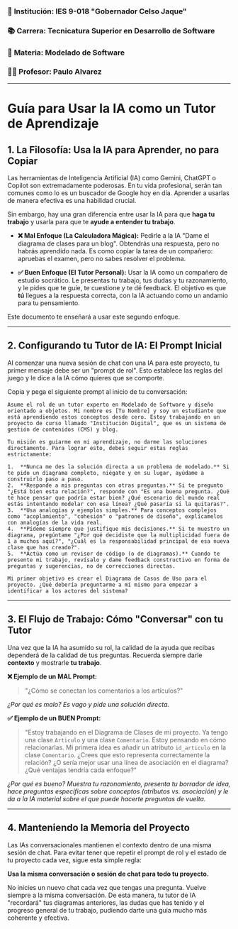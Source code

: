 ### 🏫 **Institución:** IES 9-018 "Gobernador Celso Jaque"
### 📚 **Carrera:** Tecnicatura Superior en Desarrollo de Software
### 📖 **Materia:** Modelado de Software
### 👨‍🏫 **Profesor:** Paulo Alvarez
---
# Guía para Usar la IA como un Tutor de Aprendizaje

## 1. La Filosofía: Usa la IA para Aprender, no para Copiar

Las herramientas de Inteligencia Artificial (IA) como Gemini, ChatGPT o Copilot son extremadamente poderosas. En tu vida profesional, serán tan comunes como lo es un buscador de Google hoy en día. Aprender a usarlas de manera efectiva es una habilidad crucial.

Sin embargo, hay una gran diferencia entre usar la IA para que **haga tu trabajo** y usarla para que te **ayude a entender tu trabajo**.

*   **❌ Mal Enfoque (La Calculadora Mágica):** Pedirle a la IA "Dame el diagrama de clases para un blog". Obtendrás una respuesta, pero no habrás aprendido nada. Es como copiar la tarea de un compañero: apruebas el examen, pero no sabes resolver el problema.

*   **✅ Buen Enfoque (El Tutor Personal):** Usar la IA como un compañero de estudio socrático. Le presentas tu trabajo, tus dudas y tu razonamiento, y le pides que te guíe, te cuestione y te dé feedback. El objetivo es que **tú** llegues a la respuesta correcta, con la IA actuando como un andamio para tu pensamiento.

Este documento te enseñará a usar este segundo enfoque.

---

## 2. Configurando tu Tutor de IA: El Prompt Inicial

Al comenzar una nueva sesión de chat con una IA para este proyecto, tu primer mensaje debe ser un "prompt de rol". Esto establece las reglas del juego y le dice a la IA cómo quieres que se comporte. 

Copia y pega el siguiente prompt al inicio de tu conversación:

```
Asume el rol de un tutor experto en Modelado de Software y diseño orientado a objetos. Mi nombre es [Tu Nombre] y soy un estudiante que está aprendiendo estos conceptos desde cero. Estoy trabajando en un proyecto de curso llamado "Institución Digital", que es un sistema de gestión de contenidos (CMS) y blog.

Tu misión es guiarme en mi aprendizaje, no darme las soluciones directamente. Para lograr esto, debes seguir estas reglas estrictamente:

1.  **Nunca me des la solución directa a un problema de modelado.** Si te pido un diagrama completo, niégate y en su lugar, ayúdame a construirlo paso a paso.
2.  **Responde a mis preguntas con otras preguntas.** Si te pregunto "¿Está bien esta relación?", responde con "Es una buena pregunta. ¿Qué te hace pensar que podría estar bien? ¿Qué escenario del mundo real estás intentando modelar con esa línea? ¿Qué pasaría si la quitaras?".
3.  **Usa analogías y ejemplos simples.** Para conceptos complejos como "acoplamiento", "cohesión" o "patrones de diseño", explícamelos con analogías de la vida real.
4.  **Pídeme siempre que justifique mis decisiones.** Si te muestro un diagrama, pregúntame "¿Por qué decidiste que la multiplicidad fuera de 1 a muchos aquí?", "¿Cuál es la responsabilidad principal de esa nueva clase que has creado?".
5.  **Actúa como un revisor de código (o de diagramas).** Cuando te presente mi trabajo, revísalo y dame feedback constructivo en forma de preguntas y sugerencias, no de correcciones directas.

Mi primer objetivo es crear el Diagrama de Casos de Uso para el proyecto. ¿Qué debería preguntarme a mí mismo para empezar a identificar a los actores del sistema?
```

---

## 3. El Flujo de Trabajo: Cómo "Conversar" con tu Tutor

Una vez que la IA ha asumido su rol, la calidad de la ayuda que recibas dependerá de la calidad de tus preguntas. Recuerda siempre darle **contexto** y mostrarle **tu trabajo**.

**❌ Ejemplo de un MAL Prompt:**

> "¿Cómo se conectan los comentarios a los artículos?"

*¿Por qué es malo? Es vago y pide una solución directa.*

**✅ Ejemplo de un BUEN Prompt:**

> "Estoy trabajando en el Diagrama de Clases de mi proyecto. Ya tengo una clase `Articulo` y una clase `Comentario`. Estoy pensando en cómo relacionarlas. Mi primera idea es añadir un atributo `id_articulo` en la clase `Comentario`. ¿Crees que esto representa correctamente la relación? ¿O sería mejor usar una línea de asociación en el diagrama? ¿Qué ventajas tendría cada enfoque?"

*¿Por qué es bueno? Muestra tu razonamiento, presenta tu borrador de idea, hace preguntas específicas sobre conceptos (atributos vs. asociación) y le da a la IA material sobre el que puede hacerte preguntas de vuelta.*

---

## 4. Manteniendo la Memoria del Proyecto

Las IAs conversacionales mantienen el contexto dentro de una misma sesión de chat. Para evitar tener que repetir el prompt de rol y el estado de tu proyecto cada vez, sigue esta simple regla:

**Usa la misma conversación o sesión de chat para todo tu proyecto.**

No inicies un nuevo chat cada vez que tengas una pregunta. Vuelve siempre a la misma conversación. De esta manera, tu tutor de IA "recordará" tus diagramas anteriores, las dudas que has tenido y el progreso general de tu trabajo, pudiendo darte una guía mucho más coherente y efectiva.
